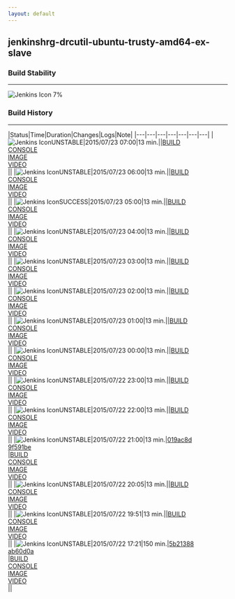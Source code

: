 ```yaml
---
layout: default
---
```

## jenkinshrg-drcutil-ubuntu-trusty-amd64-ex-slave
### Build Stability
___
![Jenkins Icon](http://jenkinshrg.github.io/images/48x48/health-00to19.png)
7%
  
### Build History
___
|Status|Time|Duration|Changes|Logs|Note|
|---|---|---|---|---|---|---|
|![Jenkins Icon](http://jenkinshrg.github.io/images/24x24/yellow.png)UNSTABLE|2015/07/23 07:00|13 min.||[BUILD](https://drive.google.com/file/d/0B54sHwaxmuM4OVNRaXJCaVdmWXM/view?usp=drivesdk)<br>[CONSOLE](https://drive.google.com/file/d/0B54sHwaxmuM4ZlFXRHFQSENwRTg/view?usp=drivesdk)<br>[IMAGE](https://drive.google.com/file/d/0B54sHwaxmuM4QnNEa1hSRERPQ1U/view?usp=drivesdk)<br>[VIDEO](https://drive.google.com/file/d/0B54sHwaxmuM4WWp5R05XWDByblU/view?usp=drivesdk)<br>||
|![Jenkins Icon](http://jenkinshrg.github.io/images/24x24/yellow.png)UNSTABLE|2015/07/23 06:00|13 min.||[BUILD](https://drive.google.com/file/d/0B54sHwaxmuM4S25SSTk3TnBkUGM/view?usp=drivesdk)<br>[CONSOLE](https://drive.google.com/file/d/0B54sHwaxmuM4c0RGVmhKdmdCajg/view?usp=drivesdk)<br>[IMAGE](https://drive.google.com/file/d/0B54sHwaxmuM4dkhrUUZVb1lwNk0/view?usp=drivesdk)<br>[VIDEO](https://drive.google.com/file/d/0B54sHwaxmuM4cmkyZ0VUQ3IwVWM/view?usp=drivesdk)<br>||
|![Jenkins Icon](http://jenkinshrg.github.io/images/24x24/blue.png)SUCCESS|2015/07/23 05:00|13 min.||[BUILD](https://drive.google.com/file/d/0B54sHwaxmuM4dHRaeVBPRVNtdDQ/view?usp=drivesdk)<br>[CONSOLE](https://drive.google.com/file/d/0B54sHwaxmuM4REcwUWczSGJUYkU/view?usp=drivesdk)<br>[IMAGE](https://drive.google.com/file/d/0B54sHwaxmuM4X3U3S25CLThRNTQ/view?usp=drivesdk)<br>[VIDEO](https://drive.google.com/file/d/0B54sHwaxmuM4YnJOTjlYT2Nrd2s/view?usp=drivesdk)<br>||
|![Jenkins Icon](http://jenkinshrg.github.io/images/24x24/yellow.png)UNSTABLE|2015/07/23 04:00|13 min.||[BUILD](https://drive.google.com/file/d/0B54sHwaxmuM4WElBTEU5RUdUcnM/view?usp=drivesdk)<br>[CONSOLE](https://drive.google.com/file/d/0B54sHwaxmuM4QnRYazFoMzNCRFE/view?usp=drivesdk)<br>[IMAGE](https://drive.google.com/file/d/0B54sHwaxmuM4aE44cDJwMlJfM0k/view?usp=drivesdk)<br>[VIDEO](https://drive.google.com/file/d/0B54sHwaxmuM4WnFna250d20zb00/view?usp=drivesdk)<br>||
|![Jenkins Icon](http://jenkinshrg.github.io/images/24x24/yellow.png)UNSTABLE|2015/07/23 03:00|13 min.||[BUILD](https://drive.google.com/file/d/0B54sHwaxmuM4MDNwZnl1TlIxYjA/view?usp=drivesdk)<br>[CONSOLE](https://drive.google.com/file/d/0B54sHwaxmuM4dEkxUDc4UUtrWUU/view?usp=drivesdk)<br>[IMAGE](https://drive.google.com/file/d/0B54sHwaxmuM4S1kxbnJRUXlTb0U/view?usp=drivesdk)<br>[VIDEO](https://drive.google.com/file/d/0B54sHwaxmuM4cmg4WVVSUFFDWmc/view?usp=drivesdk)<br>||
|![Jenkins Icon](http://jenkinshrg.github.io/images/24x24/yellow.png)UNSTABLE|2015/07/23 02:00|13 min.||[BUILD](https://drive.google.com/file/d/0B54sHwaxmuM4YkJJdVYzVk5aQlE/view?usp=drivesdk)<br>[CONSOLE](https://drive.google.com/file/d/0B54sHwaxmuM4azhEMmlnNlhURHM/view?usp=drivesdk)<br>[IMAGE](https://drive.google.com/file/d/0B54sHwaxmuM4TmhUUU9wR2VGZFk/view?usp=drivesdk)<br>[VIDEO](https://drive.google.com/file/d/0B54sHwaxmuM4b3VZQlZFY29XdXc/view?usp=drivesdk)<br>||
|![Jenkins Icon](http://jenkinshrg.github.io/images/24x24/yellow.png)UNSTABLE|2015/07/23 01:00|13 min.||[BUILD](https://drive.google.com/file/d/0B54sHwaxmuM4azVEVDFzdl9wZ1U/view?usp=drivesdk)<br>[CONSOLE](https://drive.google.com/file/d/0B54sHwaxmuM4d3hUaGQzbWh0NmM/view?usp=drivesdk)<br>[IMAGE](https://drive.google.com/file/d/0B54sHwaxmuM4MzJEamdLeXVNems/view?usp=drivesdk)<br>[VIDEO](https://drive.google.com/file/d/0B54sHwaxmuM4V3RNZHlpN0xralU/view?usp=drivesdk)<br>||
|![Jenkins Icon](http://jenkinshrg.github.io/images/24x24/yellow.png)UNSTABLE|2015/07/23 00:00|13 min.||[BUILD](https://drive.google.com/file/d/0B54sHwaxmuM4eXV5ZnBNN0l0RUE/view?usp=drivesdk)<br>[CONSOLE](https://drive.google.com/file/d/0B54sHwaxmuM4XzdmRTVubmJHc00/view?usp=drivesdk)<br>[IMAGE](https://drive.google.com/file/d/0B54sHwaxmuM4dWpvUWVSeXE0akE/view?usp=drivesdk)<br>[VIDEO](https://drive.google.com/file/d/0B54sHwaxmuM4NlphSmxBbi10X2s/view?usp=drivesdk)<br>||
|![Jenkins Icon](http://jenkinshrg.github.io/images/24x24/yellow.png)UNSTABLE|2015/07/22 23:00|13 min.||[BUILD](https://drive.google.com/file/d/0B54sHwaxmuM4NV9nMXU1ZldzNEk/view?usp=drivesdk)<br>[CONSOLE](https://drive.google.com/file/d/0B54sHwaxmuM4eTB6QlAwV2JlY1U/view?usp=drivesdk)<br>[IMAGE](https://drive.google.com/file/d/0B54sHwaxmuM4U0NORmdKTnJyUTQ/view?usp=drivesdk)<br>[VIDEO](https://drive.google.com/file/d/0B54sHwaxmuM4b3NVLUVxbzBydW8/view?usp=drivesdk)<br>||
|![Jenkins Icon](http://jenkinshrg.github.io/images/24x24/yellow.png)UNSTABLE|2015/07/22 22:00|13 min.||[BUILD](https://drive.google.com/file/d/0B54sHwaxmuM4d0o3dnI3RGphekE/view?usp=drivesdk)<br>[CONSOLE](https://drive.google.com/file/d/0B54sHwaxmuM4VUZaejJPQWM2Mlk/view?usp=drivesdk)<br>[IMAGE](https://drive.google.com/file/d/0B54sHwaxmuM4NVZRb0lVZExreUE/view?usp=drivesdk)<br>[VIDEO](https://drive.google.com/file/d/0B54sHwaxmuM4Yzg2WUUtYWlHRm8/view?usp=drivesdk)<br>||
|![Jenkins Icon](http://jenkinshrg.github.io/images/24x24/yellow.png)UNSTABLE|2015/07/22 21:00|13 min.|[019ac8d](https://github.com/fkanehiro/hrpsys-base/commit/019ac8d6ad90e8463d39a6ccf71c63a28461817d)<br>[9f591be](https://github.com/fkanehiro/hrpsys-base/commit/9f591bec18cfc2f1a651a4e44bca15d659273c9b)<br>|[BUILD](https://drive.google.com/file/d/0B54sHwaxmuM4QUNkX3VoNlJxenM/view?usp=drivesdk)<br>[CONSOLE](https://drive.google.com/file/d/0B54sHwaxmuM4WEZXNTVKVG5DdFE/view?usp=drivesdk)<br>[IMAGE](https://drive.google.com/file/d/0B54sHwaxmuM4SEJUdUh1TjNrME0/view?usp=drivesdk)<br>[VIDEO](https://drive.google.com/file/d/0B54sHwaxmuM4UmhxVzB0bkFoMHc/view?usp=drivesdk)<br>||
|![Jenkins Icon](http://jenkinshrg.github.io/images/24x24/yellow.png)UNSTABLE|2015/07/22 20:05|13 min.||[BUILD](https://drive.google.com/file/d/0B54sHwaxmuM4OVFKZlllLTRodmc/view?usp=drivesdk)<br>[CONSOLE](https://drive.google.com/file/d/0B54sHwaxmuM4WU9DakpWTG9RcU0/view?usp=drivesdk)<br>[IMAGE](https://drive.google.com/file/d/0B54sHwaxmuM4Um5SZ1B1UFdmN1k/view?usp=drivesdk)<br>[VIDEO](https://drive.google.com/file/d/0B54sHwaxmuM4TkRHdmFuTFZONDA/view?usp=drivesdk)<br>||
|![Jenkins Icon](http://jenkinshrg.github.io/images/24x24/yellow.png)UNSTABLE|2015/07/22 19:51|13 min.||[BUILD](https://drive.google.com/file/d/0B54sHwaxmuM4VXBHYXd3UUVSUG8/view?usp=drivesdk)<br>[CONSOLE](https://drive.google.com/file/d/0B54sHwaxmuM4MnVvUmNCZHpoVWc/view?usp=drivesdk)<br>[IMAGE](https://drive.google.com/file/d/0B54sHwaxmuM4MkNXaXozTTJxNWc/view?usp=drivesdk)<br>[VIDEO](https://drive.google.com/file/d/0B54sHwaxmuM4TE1IU2VNTEt4bVk/view?usp=drivesdk)<br>||
|![Jenkins Icon](http://jenkinshrg.github.io/images/24x24/yellow.png)UNSTABLE|2015/07/22 17:21|150 min.|[5b21388](https://github.com/jrl-umi3218/hrp2-drc/commit/5b213889e788de7f5fd4d4175bbab46e837c024b)<br>[ab60d0a](https://github.com/jrl-umi3218/hrp2-drc/commit/ab60d0a58c1cc418d0cef58bdda0f72bfc320441)<br>|[BUILD](https://drive.google.com/file/d/0B54sHwaxmuM4VHM2UFRETnpIS0k/view?usp=drivesdk)<br>[CONSOLE](https://drive.google.com/file/d/0B54sHwaxmuM4SkMwWG01U0dETnM/view?usp=drivesdk)<br>[IMAGE](https://drive.google.com/file/d/0B54sHwaxmuM4S2pOOEtzWGpDd0U/view?usp=drivesdk)<br>[VIDEO](https://drive.google.com/file/d/0B54sHwaxmuM4ZzZuYWNHM19RZDQ/view?usp=drivesdk)<br>||
